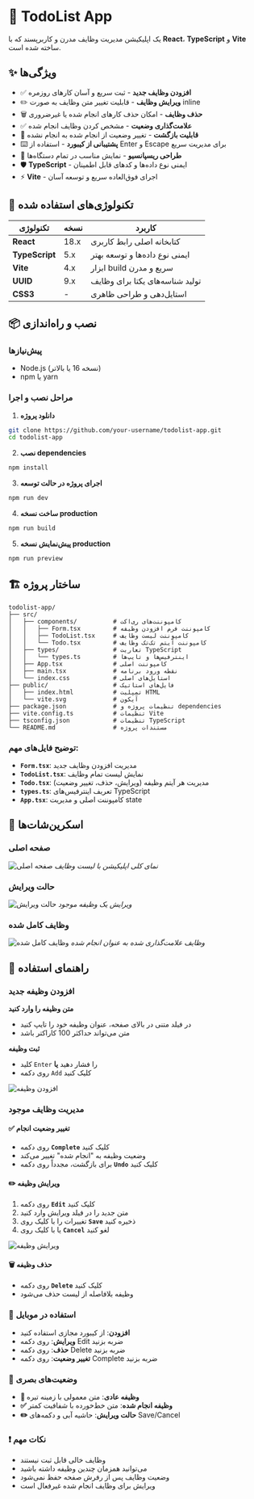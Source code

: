 # 📝 TodoList App

یک اپلیکیشن مدیریت وظایف مدرن و کاربرپسند که با **React**، **TypeScript** و **Vite** ساخته شده است.

## ✨ ویژگی‌ها

- ✅ **افزودن وظایف جدید** - ثبت سریع و آسان کارهای روزمره
- ✏️ **ویرایش وظایف** - قابلیت تغییر متن وظایف به صورت inline
- 🗑️ **حذف وظایف** - امکان حذف کارهای انجام شده یا غیرضروری
- ✅ **علامت‌گذاری وضعیت** - مشخص کردن وظایف انجام شده
- 🔄 **قابلیت بازگشت** - تغییر وضعیت از انجام شده به انجام نشده
- ⌨️ **پشتیبانی از کیبورد** - استفاده از Enter و Escape برای مدیریت سریع
- 📱 **طراحی ریسپانسیو** - نمایش مناسب در تمام دستگاه‌ها
- 🛡️ **TypeScript** - ایمنی نوع داده‌ها و کدهای قابل اطمینان
- ⚡ **Vite** - اجرای فوق‌العاده سریع و توسعه آسان

## 🚀 تکنولوژی‌های استفاده شده

| تکنولوژی       | نسخه | کاربرد                          |
| -------------- | ---- | ------------------------------- |
| **React**      | 18.x | کتابخانه اصلی رابط کاربری       |
| **TypeScript** | 5.x  | ایمنی نوع داده‌ها و توسعه بهتر  |
| **Vite**       | 4.x  | ابزار build سریع و مدرن         |
| **UUID**       | 9.x  | تولید شناسه‌های یکتا برای وظایف |
| **CSS3**       | -    | استایل‌دهی و طراحی ظاهری        |

## 📦 نصب و راه‌اندازی

### پیش‌نیازها

- Node.js (نسخه 16 یا بالاتر)
- npm یا yarn

### مراحل نصب و اجرا

1. **دانلود پروژه**

```bash
git clone https://github.com/your-username/todolist-app.git
cd todolist-app
```

2. **نصب dependencies**

```bash
npm install
```

3. **اجرای پروژه در حالت توسعه**

```bash
npm run dev
```

4. **ساخت نسخه production**

```bash
npm run build
```

5. **پیش‌نمایش نسخه production**

```bash
npm run preview
```

## 🏗️ ساختار پروژه

```
todolist-app/
├── src/
│   ├── components/          # کامپوننت‌های ری‌اکت
│   │   ├── Form.tsx         # کامپوننت فرم افزودن وظیفه
│   │   ├── TodoList.tsx     # کامپوننت لیست وظایف
│   │   └── Todo.tsx         # کامپوننت آیتم تک‌تک وظایف
│   ├── types/               # تعاریت TypeScript
│   │   └── types.ts         # اینترفیس‌ها و تایپ‌ها
│   ├── App.tsx              # کامپوننت اصلی
│   ├── main.tsx             # نقطه ورود برنامه
│   └── index.css            # استایل‌های اصلی
├── public/                  # فایل‌های استاتیک
│   ├── index.html           # تمپلیت HTML
│   └── vite.svg             # آیکون
├── package.json             # تنظیمات پروژه و dependencies
├── vite.config.ts           # تنظیمات Vite
├── tsconfig.json            # تنظیمات TypeScript
└── README.md                # مستندات پروژه
```

### توضیح فایل‌های مهم:

- **`Form.tsx`**: مدیریت افزودن وظایف جدید
- **`TodoList.tsx`**: نمایش لیست تمام وظایف
- **`Todo.tsx`**: مدیریت هر آیتم وظیفه (ویرایش، حذف، تغییر وضعیت)
- **`types.ts`**: تعریف اینترفیس‌های TypeScript
- **`App.tsx`**: کامپوننت اصلی و مدیریت state

## 📸 اسکرین‌شات‌ها

### صفحه اصلی

![صفحه اصلی](./public/images/todolist.png)
_نمای کلی اپلیکیشن با لیست وظایف_

### حالت ویرایش

![حالت ویرایش](./public/images/edit-mode.png)
_ویرایش یک وظیفه موجود_

### وظایف کامل شده

![وظایف کامل شده](./public/images/complete-todos.png)
_وظایف علامت‌گذاری شده به عنوان انجام شده_

## 🎯 راهنمای استفاده

### افزودن وظیفه جدید

**متن وظیفه را وارد کنید**

- در فیلد متنی در بالای صفحه، عنوان وظیفه خود را تایپ کنید
- متن می‌تواند حداکثر 100 کاراکتر باشد

**ثبت وظیفه**

- کلید `Enter` را فشار دهید **یا**
- روی دکمه `Add` کلیک کنید

![افزودن وظیفه](./public/images/main-page.png)

### مدیریت وظایف موجود

#### ✅ تغییر وضعیت انجام

- روی دکمه **`Complete`** کلیک کنید
- وضعیت وظیفه به "انجام شده" تغییر می‌کند
- برای بازگشت، مجدداً روی دکمه **`Undo`** کلیک کنید

#### ✏️ ویرایش وظیفه

1. روی دکمه **`Edit`** کلیک کنید
2. متن جدید را در فیلد ویرایش وارد کنید
3. تغییرات را با کلیک روی **`Save`** ذخیره کنید
4. یا با کلیک روی **`Cancel`** لغو کنید

![ویرایش وظیفه](./public/images/edit-mode.png)

#### 🗑️ حذف وظیفه

- روی دکمه **`Delete`** کلیک کنید
- وظیفه بلافاصله از لیست حذف می‌شود

### 📱 استفاده در موبایل

- **افزودن**: از کیبورد مجازی استفاده کنید
- **ویرایش**: روی دکمه Edit ضربه بزنید
- **حذف**: روی دکمه Delete ضربه بزنید
- **تغییر وضعیت**: روی دکمه Complete ضربه بزنید

### 🎨 وضعیت‌های بصری

- **🔵 وظیفه عادی**: متن معمولی با زمینه تیره
- **✅ وظیفه انجام شده**: متن خط‌خورده با شفافیت کمتر
- **✏️ حالت ویرایش**: حاشیه آبی و دکمه‌های Save/Cancel

### ❗ نکات مهم

- وظایف خالی قابل ثبت نیستند
- می‌توانید همزمان چندین وظیفه داشته باشید
- وضعیت وظایف پس از رفرش صفحه حفظ نمی‌شود
- ویرایش برای وظایف انجام شده غیرفعال است
